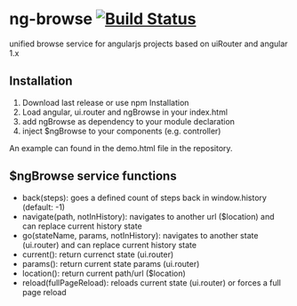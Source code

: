 # ng-browse [![Build Status](https://travis-ci.org/KillerCodeMonkey/ng-browse.svg?branch=master)](https://travis-ci.org/KillerCodeMonkey/ng-browse)
unified browse service for angularjs projects based on uiRouter and angular 1.x

## Installation
1. Download last release or use npm Installation
2. Load angular, ui.router and ngBrowse in your index.html
3. add ngBrowse as dependency to your module declaration
4. inject $ngBrowse to your components (e.g. controller)

An example can found in the demo.html file in the repository.

## $ngBrowse service functions
- back(steps): goes a defined count of steps back in window.history (default: -1)
- navigate(path, notInHistory): navigates to another url ($location) and can replace current history state
- go(stateName, params, notInHistory): navigates to another state (ui.router) and can replace current history state
- current(): return currenct state (ui.router)
- params(): return current state params (ui.router)
- location(): return current path/url ($location)
- reload(fullPageReload): reloads current state (ui.router) or forces a full page reload

